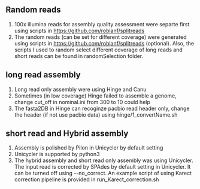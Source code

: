 ## Random reads
1. 100x illumina reads for assembly quality assessment were separte first using scripts in https://github.com/roblanf/splitreads
2. The random reads (can be set for different coverage) were generated using scripts in https://github.com/roblanf/splitreads (optional). Also, the scripts I used to random select different coverage of long reads and short reads can be found in randomSelection folder.

## long read assembly
1. Long read only assembly were using Hinge and Canu
2. Sometimes (in low coverage) Hinge failed to assemble a genome, change cut\_off in nominal.ini from 300 to 10 could help
3. The fasta2DB in Hinge can recoginze pacbio read header only, change the header (if not use pacbio data) using hinge/1\_convertName.sh

## short read and Hybrid assembly
1. Assembly is polished by Pilon in Unicycler by default setting
2. Unicycler is supported by python3
3. The hybrid assembly and short read only assembly was using Unicycler. The input read is corrected by SPAdes by default setting in Unicycler. It can be turned off using --no\_correct. An example script of using Karect correction pipeline is provided in run\_Karect\_correction.sh

